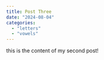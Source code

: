 ```yaml
---
title: Post Three
date: "2024-08-04"
categories:
  - "letters"
  - "vowels"
---
```


this is the content of my second post!
